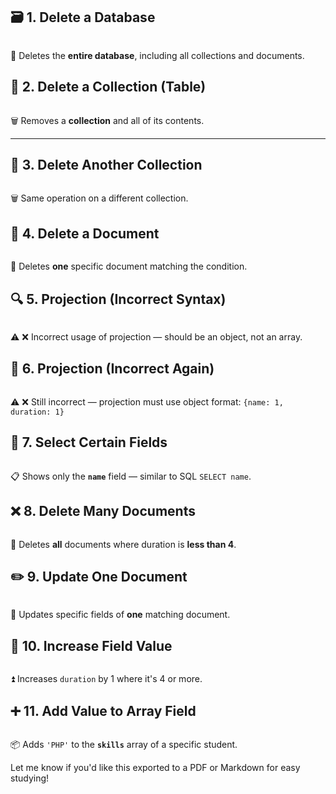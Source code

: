 ## 🗃️ 1. Delete a Database

~~~

~~~

🧹 Deletes the **entire database**, including all collections and documents.



## 📁 2. Delete a Collection (Table)

~~~

~~~

🗑️ Removes a **collection** and all of its contents.

---

## 📁 3. Delete Another Collection

~~~

~~~

🗑️ Same operation on a different collection.



## 🧾 4. Delete a Document

~~~

~~~

🧽 Deletes **one** specific document matching the condition.



## 🔍 5. Projection (Incorrect Syntax)

~~~

~~~

⚠️ ❌ Incorrect usage of projection — should be an object, not an array.



## 🔎 6. Projection (Incorrect Again)

~~~

~~~

⚠️ ❌ Still incorrect — projection must use object format: `{name: 1, duration: 1}`



## 🎯 7. Select Certain Fields

~~~

~~~

📋 Shows only the **`name`** field — similar to SQL `SELECT name`.



## ❌ 8. Delete Many Documents

~~~

~~~

🧼 Deletes **all** documents where duration is **less than 4**.


## ✏️ 9. Update One Document

~~~

~~~

🔧 Updates specific fields of **one** matching document.



## 🔼 10. Increase Field Value

~~~

~~~

⏫ Increases `duration` by 1 where it's 4 or more.



## ➕ 11. Add Value to Array Field

~~~

~~~

📦 Adds `'PHP'` to the **`skills`** array of a specific student.



Let me know if you'd like this exported to a PDF or Markdown for easy studying!
